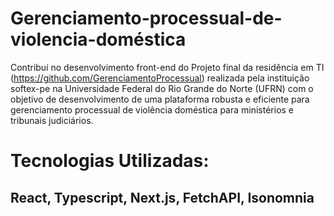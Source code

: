 # Gerenciamento-processual-de-violencia-doméstica
Contribuí no desenvolvimento front-end do  Projeto final da residência em TI (https://github.com/GerenciamentoProcessual)  realizada pela instituição softex-pe na Universidade Federal do Rio Grande do Norte (UFRN) com o objetivo de desenvolvimento de uma plataforma robusta e eficiente para gerenciamento processual de violência doméstica para ministérios e tribunais judiciários.
# Tecnologias Utilizadas:
## React, Typescript, Next.js, FetchAPI, Isonomnia
